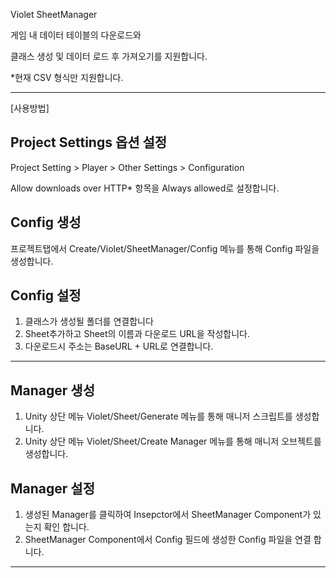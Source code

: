 Violet SheetManager

게임 내 데이터 테이블의 다운로드와

클래스 생성 및 데이터 로드 후 가져오기를 지원합니다.

*현재 CSV 형식만 지원합니다. 

---
[사용방법]
## Project Settings 옵션 설정
Project Setting > Player > Other Settings > Configuration

Allow downloads over HTTP* 항목을 Always allowed로 설정합니다.

## Config 생성
프로젝트탭에서 Create/Violet/SheetManager/Config 메뉴를 통해 Config 파일을 생성합니다.

## Config 설정

1. 클래스가 생성될 폴더를 연결합니다
2. Sheet추가하고 Sheet의 이름과 다운로드 URL을 작성합니다.
3. 다운로드시 주소는 BaseURL + URL로 연결합니다.

---

## Manager 생성

1. Unity 상단 메뉴 Violet/Sheet/Generate 메뉴를 통해 매니저 스크립트를 생성합니다.
2. Unity 상단 메뉴 Violet/Sheet/Create Manager 메뉴를 통해 매니저 오브젝트를 생성합니다.

## Manager 설정

1. 생성된 Manager를 클릭하여 Insepctor에서 SheetManager Component가 있는지 확인 합니다.
2. SheetManager Component에서 Config 필드에 생성한 Config 파일을 연결 합니다.

---




